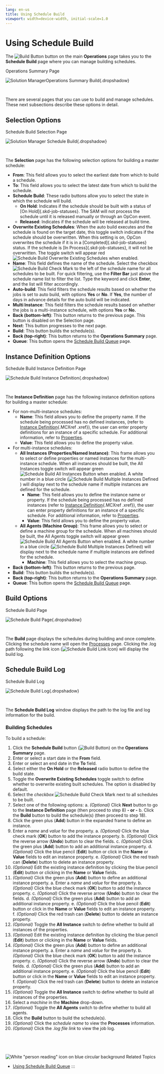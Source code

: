 ```yaml
---
lang: en-us
title: Using Schedule Build
viewport: width=device-width, initial-scale=1.0
---
```


#  Using Schedule Build

The ![Build Button](../../../Resources/Images/SM/Schedule-Build-Operations-Summary-Build-Button.png "Build Button")
button on the main **Operations** page takes you to the **Schedule
Build** page where you can manage building schedules.

Operations Summary Page

![Solution ManagerOperations Summary Build](../../../Resources/Images/SM/Schedule-Build-Operations-Summary.png "Solution ManagerOperations Summary Build"){.dropshadow}

 

There are several pages that you can use to build and manage schedules.
These next subsections describe these options in detail.

## Selection Options

Schedule Build Selection Page

![Solution Manager Schedule Build](../../../Resources/Images/SM/Schedule-Build.png "Solution Manager Schedule Build"){.dropshadow}

 

The **Selection** page has the following selection options for building
a master schedule:

-   **From**: This field allows you to select the earliest date from
    which to build a schedule.
-   **To**: This field allows you to select the latest date from which
    to build the schedule.
-   **Schedule Build**: These radio buttons allow you to select the
    state in which the schedule will build.
    -   **On Hold**: Indicates if the schedule should be built with a
        status of [On Hold]{.skd-job-statuses}. The SAM will not process         the schedule until it is released manually or through an OpCon
        event.
    -   **Released**: Indicates if the schedule will be released at
        build time.
-   **Overwrite Existing Schedules**: When the auto build executes and
    the schedule is found on the target date, this toggle switch
    indicates if the schedule should be overwritten. When this setting
    is on, OpCon overwrites the schedule if it is in a
    [Completed]{.skd-job-statuses} status. If the schedule is [In     Process]{.skd-job-statuses}, it will not be overwritten. The toggle
    switch will appear red ![Schedule Build Overwrite Existing     Schedules](../../../Resources/Images/SM/Schedule-Build-Overwrite-Existing-Schedules.png "Schedule Build Overwrite Existing Schedules")
    when enabled.
-   **Name**: This field defines the name of the schedule. Select the
    checkbox ![Schedule Build Check     Mark](../../../Resources/Images/SM/Schedule-Build-Check-Mark.png "Schedule Build Check Mark")
    to the left of the schedule name for all schedules to be built. For
    quick filtering, use the **Filter Bar** just above the schedule name
    list to filter the list. Type the keyword and click **Enter**, and
    the list will filter accordingly.
-   **Auto-build**: This field filters the schedule results based on
    whether the jobs is set to auto build, with options **Yes** or
    **No**. If **Yes**, the number of days in advance details for the
    auto build will be indicated.
-   **Multi Instance**: This field filters the schedule results based on
    whether the jobs is a multi-instance schedule, with options **Yes**
    or **No.**
-   **Back (bottom-left)**: This button returns to the previous page.
    This button is disabled on the Selection page.
-   **Next**: This button progresses to the next page.
-   **Build**: This button builds the schedule(s).
-   **Back (top-right)**: This button returns to the **Operations
    Summary** page.
-   **Queue**: This button opens the [Schedule Build     Queue](Using-Schedule-Build-Queue.md) page.

## Instance Definition Options

Schedule Build Instance Definition Page

![Schedule Build Instance Definition](../../../Resources/Images/SM/Schedule-Build-Instance-Definition.png "Schedule Build Instance Definition"){.dropshadow}

 

The **Instance Definition** page has the following instance definition
options for building a master schedule:

-   For non-multi-instance schedules:
    -   **Name**: This field allows you to define the property name. If
        the schedule being processed has no defined instances, (refer to
        [Instance         Definition](../../Concepts/Instance-Definition.md){.MCXref
        .xref}), the user can enter property definitions for an instance
        of a specific schedule. For additional information, refer to
        [Properties](../../Concepts/Properties.md#).
    -   **Value**: This field allows you to define the property value.
-   For multi-instance schedules:
    -   **All Instances (Properties/Named Instance)**: This frame allows
        you to select or define properties or named instances for the
        multi-instance schedule. When all instances should be built, the
        All Instances toggle switch will appear green ![Schedule Build         All Instances Button](../../../Resources/Images/SM/Schedule-Build-All-Instances.png "Schedule Build All Instances Button")
        when enabled. A white number in a blue circle (![Schedule Build         Multiple Instances Defined](../../../Resources/Images/SM/Schedule-Build-Multiple-Instances-Defined.png "Schedule Build Multiple Instances Defined"))
        will display next to the schedule name if multiple instances are
        defined for the schedule.
        -   **Name**: This field allows you to define the instance name
            or property. If the schedule being processed has no defined
            instances (refer to [Instance             Definition](../../Concepts/Instance-Definition.md){.MCXref
            .xref}), the user can enter property definitions for an
            instance of a specific schedule. For additional information,
            refer to
            [Properties](../../Concepts/Properties.md#).
        -   **Value**: This field allows you to define the property
            value.
    -   **All Agents (Machine Group)**: This frame allows you to select
        or define a machine group for the schedule. When all machines
        should be built, the All Agents toggle switch will appear green
        ![Schedule Build All Agents         Button](../../../Resources/Images/SM/Schedule-Build-All-Agents.png "Schedule Build All Agents Button")
        when enabled. A white number in a blue circle (![Schedule Build         Multiple Instances Defined](../../../Resources/Images/SM/Schedule-Build-Multiple-Instances-Defined.png "Schedule Build Multiple Instances Defined"))
        will display next to the schedule name if multiple instances are
        defined for the schedule.
        -   **Machine**: This field allows you to select the machine
            group.
-   **Back (bottom-left)**: This button returns to the previous page.
-   **Build**: This button builds the schedule(s).
-   **Back (top-right)**: This button returns to the **Operations
    Summary** page.
-   **Queue**: This button opens the [Schedule Build     Queue](Using-Schedule-Build-Queue.md) page.

## Build Options

Schedule Build Page

![Schedule Build Page](../../../Resources/Images/SM/Schedule-Build-Page.png "Schedule Build Page"){.dropshadow}

 

The **Build** page displays the schedules during building and once
complete. Clicking the schedule name will open the
[Processes](Managing-Daily-Processes.md) page. Clicking the .log
path following the link icon (![Schedule Build Link Icon](../../../Resources/Images/SM/Schedule-Build-Link-Icon.png "Schedule Build Link Icon"))
will display the build log.

## Schedule Build Log

Schedule Build Log

![Schedule Build Log](../../../Resources/Images/SM/Schedule-Build-Log.png "Schedule Build Log"){.dropshadow}

 

The **Schedule Build Log** window displays the path to the log file and
log information for the build.

### Building Schedules

To build a schedule:

1.  Click the **Schedule Build** button (![Build     Button](../../../Resources/Images/SM/Schedule-Build-Operations-Summary-Build-Button.png "Build Button"))
    on the **Operations Summary** page.
2.  Enter or select a start date in the **From** field.
3.  Enter or select an end date in the **To** field.
4.  Select either the **On Hold** or the **Released** radio button to
    define the build state.
5.  Toggle the **Overwrite Existing Schedules** toggle switch to define
    whether to overwrite existing built schedules. The option is
    disabled by default.
6.  Select the *checkbox* ![Schedule Build Check     Mark](../../../Resources/Images/SM/Schedule-Build-Check-Mark.png "Schedule Build Check Mark")
    next to all schedules to be built.
7.  Select one of the following options:
    a.  *(Optional)* Click **Next** button to go to the
        **Instance Definition** page (then proceed to step 8) **- or -**
    b.  Click the **Build** button to build the schedule(s) (then
        proceed to step 18).
8.  Click the green plus (**Add**) button in the expanded frame to
    define an instance.
9.  Enter a *name* and *value* for the property.
    a.  *(Optional)* Click the blue check mark (**OK**)
        button to add the instance property.
    b.  *(Optional)* Click the reverse arrow (**Undo**)
        button to clear the fields.
    c.  *(Optional)* Click the green plus (**Add**)
        button to add an additional instance property.
    d.  *(Optional)* Click the blue pencil (**Edit**)
        button or click in the **Name** or **Value** fields to edit an
        instance property.
    e.  *(Optional)* Click the red trash can
        (**Delete**) button to delete an instance property.
10. *(Optional)* Edit the existing instance definition
    by clicking the blue pencil (**Edit**) button or clicking in the
    **Name** or **Value** fields.
11. *(Optional)* Click the green plus (**Add**) button
    to define an additional instance property.
    a.  Enter a *name* and *value* for the property.
    b.  *(Optional)* Click the blue check mark (**OK**)
        button to add the instance property.
    c.  *(Optional)* Click the reverse arrow (**Undo**)
        button to clear the fields.
    d.  *(Optional)* Click the green plus (**Add**)
        button to add an additional instance property.
    e.  *(Optional)* Click the blue pencil (**Edit**)
        button or click in the **Name** or **Value** fields to edit an
        instance property.
    f.  *(Optional)* Click the red trash can
        (**Delete**) button to delete an instance property.
12. *(Optional)* Toggle the **All Instance** switch to
    define whether to build all instances of the properties.
13. *(Optional)* Edit the existing instance definition
    by clicking the blue pencil (**Edit**) button or clicking in the
    **Name** or **Value** fields.
14. *(Optional)* Click the green plus (**Add**) button
    to define an additional instance property.
    a.  Enter a *name* and *value* for the property.
    b.  *(Optional)* Click the blue check mark (**OK**)
        button to add the instance property.
    c.  *(Optional)* Click the reverse arrow (**Undo**)
        button to clear the fields.
    d.  *(Optional)* Click the green plus (**Add**)
        button to add an additional instance property.
    e.  *(Optional)* Click the blue pencil (**Edit**)
        button or click in the **Name** or **Value** fields to edit an
        instance property.
    f.  *(Optional)* Click the red trash can
        (**Delete**) button to delete an instance property.
15. *(Optional)* Toggle the **All Instance** switch to
    define whether to build all instances of the properties.
16. Select a *machine* in the **Machine** drop-down.
17. *(Optional)* Toggle the **All Agents** switch to
    define whether to build all agents.
18. Click the **Build** button to build the schedule(s).
19. *(Optional)* Click the *schedule name* to view the
    **Processes** information.
20. *(Optional)* Click the *.log file link* to view the
    job log.

 

 

![White \"person reading\" icon on blue circular background](../../../Resources/Images/moreinfo-icon(48x48).png "More Info icon")
Related Topics

-   [Using Schedule Build Queue](Using-Schedule-Build-Queue.md)
:::

 

